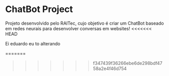 # ChatBot Project
 Projeto desenvolvido pelo RAITec, cujo objetivo é criar um ChatBot baseado em redes neurais para desenvolver conversas em websites!
<<<<<<< HEAD


 Ei eduardo eu to alterando 
 
=======
>>>>>>> f347439f36266ebe6de298bdf4758a2e4f46d754
